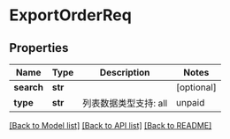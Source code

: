 # ExportOrderReq

## Properties
Name | Type | Description | Notes
------------ | ------------- | ------------- | -------------
**search** | **str** |  | [optional] 
**type** | **str** |  列表数据类型支持: all|unpaid|to_ship|shipped|completed|cancelled 默认 all | [optional] [default to 'all']

[[Back to Model list]](../README.md#documentation-for-models) [[Back to API list]](../README.md#documentation-for-api-endpoints) [[Back to README]](../README.md)

